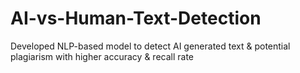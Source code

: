 # AI-vs-Human-Text-Detection
Developed NLP-based model to detect AI generated text &amp; potential plagiarism with higher accuracy &amp; recall rate
